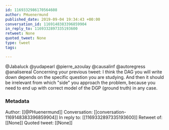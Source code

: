 ```yaml
---
id: 1169332986170564608
author: PHuenermund
published_date: 2019-09-04 19:34:43 +00:00
conversation_id: 1169148383396859904
in_reply_to: 1169332897335193600
retweet: None
quoted_tweet: None
type: tweet
tags:

---
```


@Jabaluck @yudapearl @pierre_azoulay @causalinf @autoregress @analisereal Concerning your previous tweet: I think the DAG you will write down depends on the specific question you are studying. And then it should be irrelevant from which "side" you approach the problem, because you need to end up with correct model of the DGP (ground truth) in any case.

### Metadata

Author: [[@PHuenermund]]
Conversation: [[conversation-1169148383396859904]]
In reply to: [[1169332897335193600]]
Retweet of: [[None]]
Quoted tweet: [[None]]
